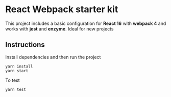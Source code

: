 # React Webpack starter kit

This project includes a basic configuration for **React 16** with **webpack 4** and works with **jest** and **enzyme**.
Ideal for new projects

## Instructions
Install dependencies and then run the project

    yarn install
    yarn start

To test

    yarn test
